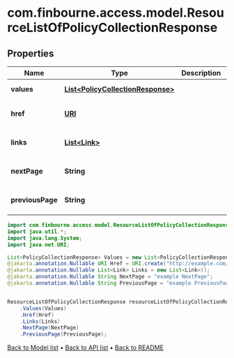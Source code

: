 # com.finbourne.access.model.ResourceListOfPolicyCollectionResponse

## Properties

Name | Type | Description | Notes
------------ | ------------- | ------------- | -------------
**values** | [**List&lt;PolicyCollectionResponse&gt;**](PolicyCollectionResponse.md) |  | [default to List<PolicyCollectionResponse>]
**href** | [**URI**](URI.md) |  | [optional] [default to URI]
**links** | [**List&lt;Link&gt;**](Link.md) |  | [optional] [default to List<Link>]
**nextPage** | **String** |  | [optional] [default to String]
**previousPage** | **String** |  | [optional] [default to String]

```java
import com.finbourne.access.model.ResourceListOfPolicyCollectionResponse;
import java.util.*;
import java.lang.System;
import java.net.URI;

List<PolicyCollectionResponse> Values = new List<PolicyCollectionResponse>();
@jakarta.annotation.Nullable URI Href = URI.create("http://example.com/Href");
@jakarta.annotation.Nullable List<Link> Links = new List<Link>();
@jakarta.annotation.Nullable String NextPage = "example NextPage";
@jakarta.annotation.Nullable String PreviousPage = "example PreviousPage";


ResourceListOfPolicyCollectionResponse resourceListOfPolicyCollectionResponseInstance = new ResourceListOfPolicyCollectionResponse()
    .Values(Values)
    .Href(Href)
    .Links(Links)
    .NextPage(NextPage)
    .PreviousPage(PreviousPage);
```


[Back to Model list](../README.md#documentation-for-models) &#8226; [Back to API list](../README.md#documentation-for-api-endpoints) &#8226; [Back to README](../README.md)
